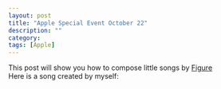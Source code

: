 ```yaml
---
layout: post
title: "Apple Special Event October 22"
description: ""
category: 
tags: [Apple]
---
```


This post will show you how to compose little songs by [Figure](https://itunes.apple.com/us/app/figure/)     
Here is a song created by myself:    
<p><embed src="/assets/song/Happy.aif" autostart="false" loop="false" hidden="false"></embed></p>